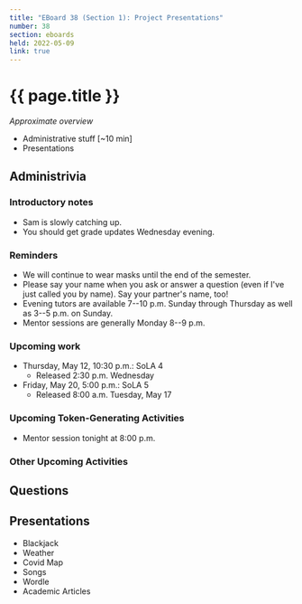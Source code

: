 ```yaml
---
title: "EBoard 38 (Section 1): Project Presentations"
number: 38
section: eboards
held: 2022-05-09
link: true
---
```

# {{ page.title }}

_Approximate overview_

* Administrative stuff [~10 min]
* Presentations

Administrivia
-------------

### Introductory notes

* Sam is slowly catching up.
* You should get grade updates Wednesday evening.

### Reminders

* We will continue to wear masks until the end of the semester.  
* Please say your name when you ask or answer a question (even if I've
  just called you by name).  Say your partner's name, too!
* Evening tutors are available 7--10 p.m. Sunday through Thursday as
  well as 3--5 p.m. on Sunday.
* Mentor sessions are generally Monday 8--9 p.m.  

### Upcoming work

* Thursday, May 12, 10:30 p.m.: SoLA 4
    * Released 2:30 p.m. Wednesday
* Friday, May 20, 5:00 p.m.: SoLA 5
    * Released 8:00 a.m. Tuesday, May 17

### Upcoming Token-Generating Activities

* Mentor session tonight at 8:00 p.m.

### Other Upcoming Activities

Questions
---------

Presentations
-------------

* Blackjack
* Weather
* Covid Map
* Songs
* Wordle
* Academic Articles
